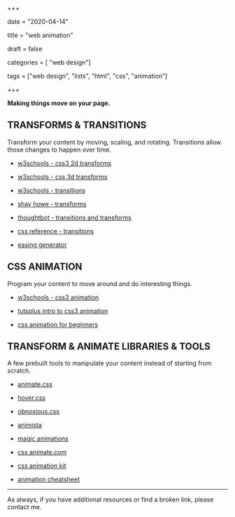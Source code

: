 +++

date = "2020-04-14"

title = "web animation"

draft = false

categories = [ "web design"]

tags = ["web design", "lists", "html", "css", "animation"]



+++



**Making things move on your page.**



<!--more-->



## TRANSFORMS & TRANSITIONS



Transform your content by moving, scaling, and rotating. Transitions allow those changes to happen over time. 



*   [w3schools - css3 2d transforms](https://www.w3schools.com/css/css3_2dtransforms.asp "opens in new tab")

*   [w3schools - css 3d transforms](https://www.w3schools.com/css/css3_3dtransforms.asp "opens in new tab")

*   [w3schools - transitions](https://www.w3schools.com/css/css3_transitions.asp "opens in new tab")

*   [shay howe - transforms](http://learn.shayhowe.com/advanced-html-css/css-transforms/#transform-syntax "opens in new tab")

*   [thoughtbot - transitions and transforms](https://robots.thoughtbot.com/transitions-and-transforms "opens in new tab")

*   [css reference - transitions](https://cssreference.io/transitions/ "opens in new tab")

*   [easing generator](https://matthewlein.com/tools/ceaser "opens in new tab")



## CSS ANIMATION



Program your content to move around and do interesting things. 



*   [w3schools - css3 animation](https://www.w3schools.com/css/css3_animations.asp "opens in new tab")

*   [tutsplus intro to css3 animation](https://webdesign.tutsplus.com/tutorials/a-beginners-introduction-to-css-animation--cms-21068 "opens in new tab")

*   [css animation for beginners](https://robots.thoughtbot.com/css-animation-for-beginners "opens in new tab")



## TRANSFORM & ANIMATE LIBRARIES & TOOLS



A few prebuilt tools to manipulate your content instead of starting from scratch.



*   [animate.css](https://daneden.github.io/animate.css/ "opens in new tab")

*   [hover.css](https://ianlunn.github.io/Hover/ "opens in new tab")

*   [obnoxious.css](http://tholman.com/obnoxious/ "opens in new tab")

*   [animista](http://animista.net/ "opens in new tab")

*   [magic animations](https://www.minimamente.com/example/magic_animations/ "opens in new tab")

*   [css animate.com](http://cssanimate.com/ "opens in new tab")

*   [css animation kit](http://angrytools.com/css/animation/ "opens in new tab")

*   [animation cheatsheet](http://www.justinaguilar.com/animations/index.html "opens in new tab")



---



As always, if you have additional resources or find a broken link, please contact me.

